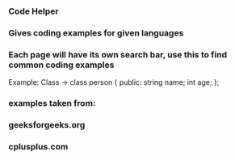 ### Code Helper
### Gives coding examples for given languages
### Each page will have its own search bar, use this to find common coding examples

Example: 
Class -> class person
		 {
  		  public:
    		string name;
    		int age;
		 };
### examples taken from: 
### geeksforgeeks.org
### cplusplus.com